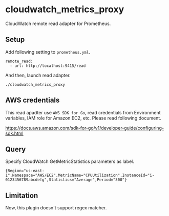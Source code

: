 # cloudwatch_metrics_proxy
CloudWatch remote read adapter for Prometheus.

## Setup
Add following setting to `prometheus.yml`.

```
remote_read:
  - url: http://localhost:9415/read
```

And then, launch read adapter.
```
./cloudwatch_metrics_proxy
```

## AWS credentials
This read apadter use `AWS SDK for Go`, read credentials from Environment variables, IAM role for Amazon EC2, etc.
Please read following document.

https://docs.aws.amazon.com/sdk-for-go/v1/developer-guide/configuring-sdk.html

## Query
Specify CloudWatch GetMetricStatistics parameters as label.
```
{Region="us-east-1",Namespace="AWS/EC2",MetricName="CPUUtilization",InstanceId="i-0123456789abcdefg",Statistics="Average",Period="300"}
```

## Limitation
Now, this plugin doesn't support regex matcher.
